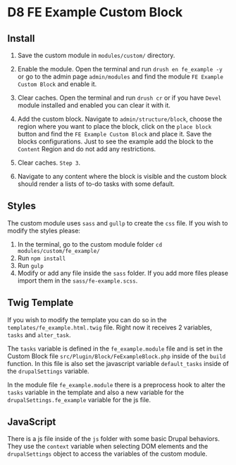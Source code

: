 # D8 FE Example Custom Block

## Install

1. Save the custom module in `modules/custom/` directory.

2. Enable the module. Open the terminal and run `drush en fe_example -y` or go to the admin page `admin/modules` and find the module `FE Example Custom Block` and enable it.

3. Clear caches. Open the terminal and run `drush cr` or if you have `Devel` module installed and enabled you can clear it with it.

4. Add the custom block. Navigate to `admin/structure/block`, choose the region where you want to place the block, click on the `place block` button and find the `FE Example Custom Block` and place it. Save the blocks configurations. Just to see the example add the block to the `Content` Region and do not add any restrictions.

5. Clear caches. `Step 3`.

6. Navigate to any content where the block is visible and the custom block should render a lists of to-do tasks with some default.

## Styles

The custom module uses `sass` and `gullp` to create the `css` file. If you wish to modify the styles please:

1. In the terminal, go to the custom module folder `cd modules/custom/fe_example/`
2. Run `npm install`
3. Run `gulp`
4. Modify or add any file inside the `sass` folder. If you add more files please import them in the `sass/fe-example.scss`.

## Twig Template

If you wish to modify the template you can do so in the `templates/fe_example.html.twig` file. Right now it receives 2 variables, `tasks` and `alter_task`.

The `tasks` variable is defined in the `fe_example.module` file and is set in the Custom Block file `src/Plugin/Block/FeExampleBlock.php` inside of the `build` function. In this file is also set the javascript variable `default_tasks` inside of the `drupalSettings` variable.

In the module file `fe_example.module` there is a preprocess hook to alter the `tasks` variable in the template and also a new variable for the `drupalSettings.fe_example` variable for the js file.

## JavaScript

There is a js file inside of the `js` folder with some basic Drupal behaviors. They use the `context` variable when selecting DOM elements and the `drupalSettings` object to access the variables of the custom module.
